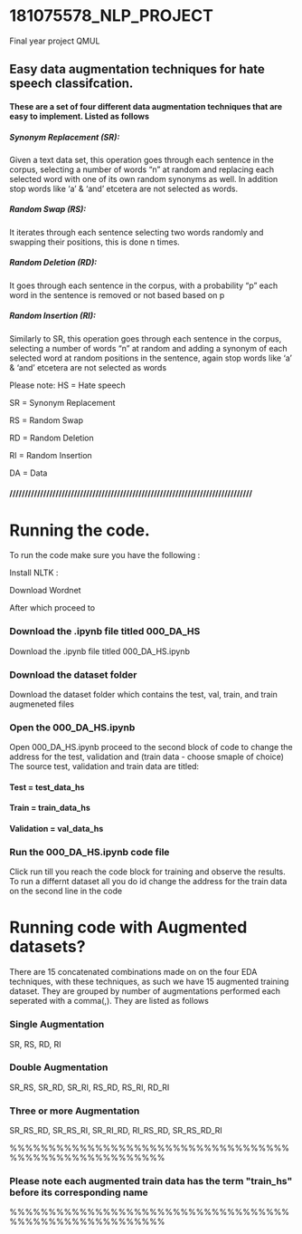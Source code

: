 # 181075578_NLP_PROJECT
Final year project QMUL

## Easy data augmentation techniques for hate speech classifcation.
#### These are a set of four different data augmentation techniques that are easy to implement. Listed as follows

##### Synonym Replacement (SR):
Given a text data set, this operation goes through each sentence in the corpus, selecting a number of words “n” at random and replacing each selected word with one of its own random synonyms as well. In addition stop words like ‘a’ & ‘and’ etcetera are not selected as words.

##### Random Swap (RS):
It iterates through each sentence selecting two words randomly and swapping their positions, this is done n times.

##### Random Deletion (RD):
It goes through each sentence in the corpus, with a probability “p” each word in the sentence is removed or not based  based on p

##### Random Insertion (RI):
Similarly to SR, this operation goes through each sentence in the corpus, selecting a number of words “n” at random and adding a synonym of each selected word at random positions in the sentence, again stop words like ‘a’ \& ‘and’ etcetera are not selected as words


Please note:
HS = Hate speech

SR = Synonym Replacement

RS = Random Swap

RD = Random Deletion

RI = Random Insertion

DA = Data
#### ///////////////////////////////////////////////////////////////////////////////

# Running the code.

To run the code make sure you have the following :

Install NLTK :

Download Wordnet

After which proceed to 
### Download the .ipynb file titled  000_DA_HS 
Download the .ipynb file titled 000_DA_HS.ipynb


### Download the dataset folder
Download the dataset folder which contains the test, val, train, and train augmeneted files


### Open the 000_DA_HS.ipynb 
Open 000_DA_HS.ipynb proceed to the second block of code to change the address for the test, validation and (train data - choose smaple of choice) 
The source test, validation and train data are titled:

#### Test = test_data_hs

#### Train = train_data_hs

#### Validation = val_data_hs

### Run the 000_DA_HS.ipynb code file
Click run till you reach the code block for training and observe the results. To run a differnt dataset all you do id change the address for the train data on the second line in the code



# Running code with Augmented datasets?
There are 15 concatenated combinations made on on the four EDA techniques, with these techniques, as such we have 15 augmented training dataset. They are grouped by number of augmentations performed each seperated with a comma(,). They are listed as follows

### Single Augmentation
SR, RS, RD, RI

### Double Augmentation
SR_RS, SR_RD, SR_RI, RS_RD, RS_RI, RD_RI

### Three or more Augmentation
SR_RS_RD, SR_RS_RI, SR_RI_RD, RI_RS_RD, SR_RS_RD_RI


%%%%%%%%%%%%%%%%%%%%%%%%%%%%%%%%%%%%%%%%%%%%%%%%%%%%%%%%

### Please note each augmented train data has the term "train_hs" before its corresponding name

%%%%%%%%%%%%%%%%%%%%%%%%%%%%%%%%%%%%%%%%%%%%%%%%%%%%%%%%
